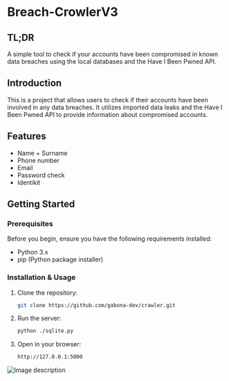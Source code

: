 # Breach-CrowlerV3

## TL;DR

A simple tool to check if your accounts have been compromised in known data breaches using the local databases and the Have I Been Pwned API.



## Introduction

This is a project that allows users to check if their accounts have been involved in any data breaches. It utilizes imported data leaks and the Have I Been Pwned API to provide information about compromised accounts.

## Features

- Name + Surname
- Phone number
- Email
- Password check
- Identikit

## Getting Started

### Prerequisites

Before you begin, ensure you have the following requirements installed:

- Python 3.x
- pip (Python package installer)

### Installation & Usage

1. Clone the repository:

   ```bash
   git clone https://github.com/gabona-dev/crawler.git
    ```
2. Run the server:
   ```bash
   python ./sqlite.py
   ```
3. Open in your browser:
   ```bash
   http://127.0.0.1:5000
   ```

![Image description](https://github.com/gabona-dev/crawler/blob/main/img/homepage.png?raw=true)

